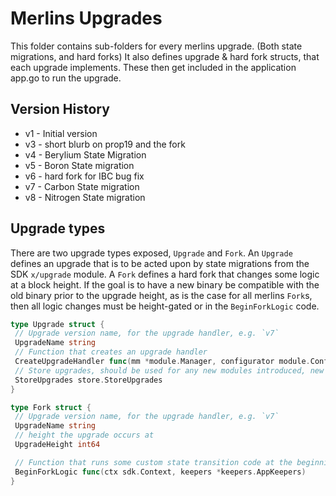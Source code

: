# Merlins Upgrades

This folder contains sub-folders for every merlins upgrade. (Both state
migrations, and hard forks) It also defines upgrade & hard fork structs,
that each upgrade implements. These then get included in the application
app.go to run the upgrade.

## Version History

- v1 - Initial version
- v3 - short blurb on prop19 and the fork
- v4 - Berylium State Migration
- v5 - Boron State migration
- v6 - hard fork for IBC bug fix
- v7 - Carbon State migration
- v8 - Nitrogen State migration

## Upgrade types

There are two upgrade types exposed, `Upgrade` and `Fork`. An `Upgrade`
defines an upgrade that is to be acted upon by state migrations from the
SDK `x/upgrade` module. A `Fork` defines a hard fork that changes some
logic at a block height. If the goal is to have a new binary be
compatible with the old binary prior to the upgrade height, as is the
case for all merlins `Fork`s, then all logic changes must be
height-gated or in the `BeginForkLogic` code.

```go
type Upgrade struct {
 // Upgrade version name, for the upgrade handler, e.g. `v7`
 UpgradeName string
 // Function that creates an upgrade handler
 CreateUpgradeHandler func(mm *module.Manager, configurator module.Configurator, keepers *keepers.AppKeepers) upgradetypes.UpgradeHandler
 // Store upgrades, should be used for any new modules introduced, new modules deleted, or store names renamed.
 StoreUpgrades store.StoreUpgrades
}

type Fork struct {
 // Upgrade version name, for the upgrade handler, e.g. `v7`
 UpgradeName string
 // height the upgrade occurs at
 UpgradeHeight int64

 // Function that runs some custom state transition code at the beginning of a fork.
 BeginForkLogic func(ctx sdk.Context, keepers *keepers.AppKeepers)
}
```
